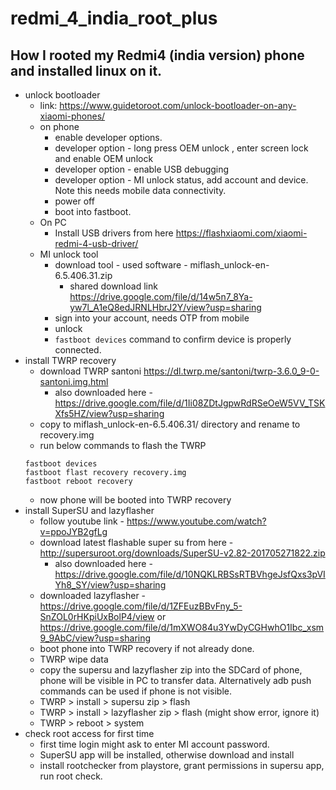 # redmi_4_india_root_plus

## How I rooted my Redmi4 (india version) phone and installed linux on it.

- unlock bootloader
  - link: https://www.guidetoroot.com/unlock-bootloader-on-any-xiaomi-phones/
  - on phone
    - enable developer options.
    - developer option - long press OEM unlock , enter screen lock and enable OEM unlock
    - developer option - enable USB debugging
    - developer option - MI unlock status, add account and device. Note this needs mobile data connectivity.
    - power off
    - boot into fastboot.
  - On PC
    - Install USB drivers from here https://flashxiaomi.com/xiaomi-redmi-4-usb-driver/ 
  - MI unlock tool
    - download tool - used software - miflash_unlock-en-6.5.406.31.zip
      - shared download link https://drive.google.com/file/d/14w5n7_8Ya-yw7l_A1eQ8edJRNLHbrJ2Y/view?usp=sharing 
    - sign into your account, needs OTP from mobile
    - unlock
    - `fastboot devices` command to confirm device is properly connected.
- install TWRP recovery
  - download TWRP santoni https://dl.twrp.me/santoni/twrp-3.6.0_9-0-santoni.img.html
    - also downloaded here - https://drive.google.com/file/d/1Ii08ZDtJgpwRdRSeOeW5VV_TSKXfs5HZ/view?usp=sharing
  - copy to miflash_unlock-en-6.5.406.31/ directory and rename to recovery.img
  - run below commands to flash the TWRP 
  ```
  fastboot devices
  fastboot flast recovery recovery.img
  fastboot reboot recovery
  ```
  - now phone will be booted into TWRP recovery
- install SuperSU and lazyflasher
  - follow  youtube link - https://www.youtube.com/watch?v=ppoJYB2gfLg 
  - download latest flashable super su from here - http://supersuroot.org/downloads/SuperSU-v2.82-201705271822.zip 
    - also downloaded here - https://drive.google.com/file/d/10NQKLRBSsRTBVhgeJsfQxs3pVIYh8_SY/view?usp=sharing 
  - downloaded lazyflasher - https://drive.google.com/file/d/1ZFEuzBBvFny_5-SnZOL0rHKpiUxBolP4/view or https://drive.google.com/file/d/1mXWO84u3YwDyCGHwhO1Ibc_xsm9_9AbC/view?usp=sharing 
  - boot phone into TWRP recovery if not already done.
  - TWRP wipe data
  - copy the supersu and lazyflasher zip into the SDCard of phone, phone will be visible in PC to transfer data. Alternatively adb push commands can be used if phone is not visible.
  - TWRP > install > supersu zip > flash
  - TWRP > install > lazyflasher zip > flash (might show error, ignore it)
  - TWRP > reboot > system
- check root access for first time
  - first time login might ask to enter MI account password.
  - SuperSU app will be installed, otherwise download and install
  - install rootchecker from playstore, grant permissions in supersu app, run root check.
